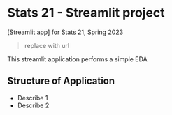 # Stats 21 - Streamlit project

[Streamlit app] for Stats 21, Spring 2023
 > replace with url

This streamlit application performs a simple EDA

## Structure of Application

* Describe 1
* Describe 2







